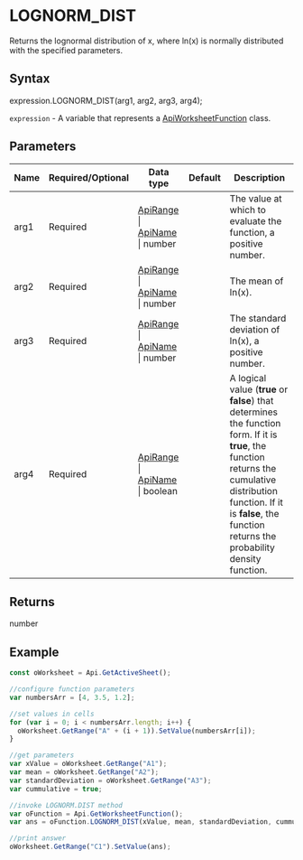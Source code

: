 # LOGNORM_DIST

Returns the lognormal distribution of x, where ln(x) is normally distributed with the specified parameters.

## Syntax

expression.LOGNORM_DIST(arg1, arg2, arg3, arg4);

`expression` - A variable that represents a [ApiWorksheetFunction](../ApiWorksheetFunction.md) class.

## Parameters

| **Name** | **Required/Optional** | **Data type** | **Default** | **Description** |
| ------------- | ------------- | ------------- | ------------- | ------------- |
| arg1 | Required | [ApiRange](../../ApiRange/ApiRange.md) &#124; [ApiName](../../ApiName/ApiName.md) &#124; number |  | The value at which to evaluate the function, a positive number. |
| arg2 | Required | [ApiRange](../../ApiRange/ApiRange.md) &#124; [ApiName](../../ApiName/ApiName.md) &#124; number |  | The mean of ln(x). |
| arg3 | Required | [ApiRange](../../ApiRange/ApiRange.md) &#124; [ApiName](../../ApiName/ApiName.md) &#124; number |  | The standard deviation of ln(x), a positive number. |
| arg4 | Required | [ApiRange](../../ApiRange/ApiRange.md) &#124; [ApiName](../../ApiName/ApiName.md) &#124; boolean |  | A logical value (**true** or **false**) that determines the function form. If it is **true**, the function returns the cumulative distribution function. If it is **false**, the function returns the probability density function. |

## Returns

number

## Example



```javascript
const oWorksheet = Api.GetActiveSheet();

//configure function parameters
var numbersArr = [4, 3.5, 1.2];

//set values in cells
for (var i = 0; i < numbersArr.length; i++) {
  oWorksheet.GetRange("A" + (i + 1)).SetValue(numbersArr[i]);
}

//get parameters
var xValue = oWorksheet.GetRange("A1");
var mean = oWorksheet.GetRange("A2");
var standardDeviation = oWorksheet.GetRange("A3");
var cummulative = true;

//invoke LOGNORM.DIST method
var oFunction = Api.GetWorksheetFunction();
var ans = oFunction.LOGNORM_DIST(xValue, mean, standardDeviation, cummulative);

//print answer
oWorksheet.GetRange("C1").SetValue(ans);

```
